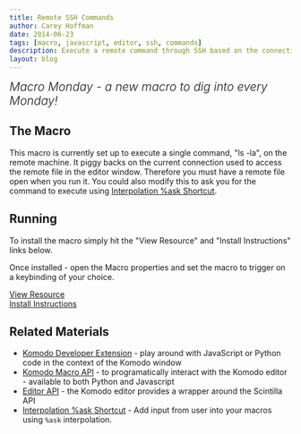 ```yaml
---
title: Remote SSH Commands
author: Carey Hoffman
date: 2014-06-23
tags: [macro, javascript, editor, ssh, commands]
description: Execute a remote command through SSH based on the connection to a remote file in the editor
layout: blog
---
```


<div class="centered">
<h2 style="font-weight: 300; margin: 10px 0 25px 0"><em>Macro Monday - a new macro to dig into every Monday!</em></h2>
</div>

## The Macro

This macro is currently set up to execute a single command, "ls -la", on the remote
machine.  It piggy backs on the current connection used to access the remote file
in the editor window.  Therefore you must have a remote file open when you run it.
You could also modify this to ask you for the command to execute using [Interpolation %ask Shortcut][].

## Running

To install the macro simply hit the "View Resource" and "Install Instructions"
links below.

Once installed - open the Macro properties and set the macro to trigger on a
keybinding of your choice.

<div class="centered">
    <div class="spacer"></div>
    <a href="http://komodoide.com/resources/macros/cgchoffman--remotesshcommands/" class="button big primary">
        <i class="icon icon-eye"></i>
        View Resource
    </a>
    <div class="spacer-half"></div>
    <span>
        <i class="icon icon-question"></i>
        <a href="http://komodoide.com/resources/install-instructions/#pane-macro" target="_blank">Install Instructions</a>
    </span>
</div>

## Related Materials

* [Komodo Developer Extension][] - play around with JavaScript or Python code in
  the context of the Komodo window
* [Komodo Macro API][] - to programatically interact with the Komodo editor -
  available to both Python and Javascript
* [Editor API][] - the Komodo editor provides a wrapper around the Scintilla API
* [Interpolation %ask Shortcut][] - Add input from user into your macros using ```%ask```
interpolation.


[Komodo Developer Extension]: /framed/?http://community.activestate.com/node/1824
[Komodo Macro API]: /framed/?http://docs.activestate.com/komodo/8.5/macroapi.html
[Editor API]: http://www.scintilla.org/ScintillaDoc.html
[Interpolation %ask Shortcut]:http://docs.activestate.com/komodo/8.5/shortcuts.html#shortcuts_askcode_options
